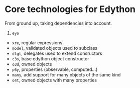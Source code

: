 # Core technologies for Edython

From ground up, taking dependencies into account.

1. `eyo`
* `xre`, regular expressions
* `model`, validated objects used to subclass
* `dlgt`, delegates used to extend consructors
* `c3s`, base edython object constructor
* `o3d`, owned objects
* `p6y`, properties (observable, computed...)
* `many`, add support for many objects of the same kind
* `o4t`, owned objects with many properties
